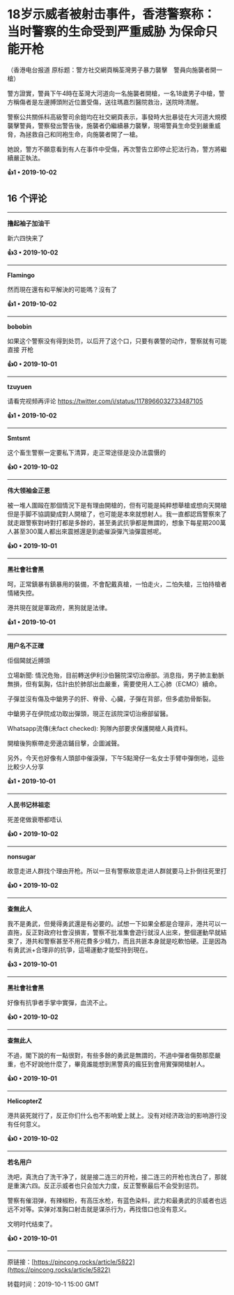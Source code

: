 # 18岁示威者被射击事件，香港警察称：当时警察的生命受到严重威胁 为保命只能开枪 

（香港电台报道 原标题：警方社交網頁稱荃灣男子暴力襲擊　警員向施襲者開一槍）

警方證實，警員下午4時在荃灣大河道向一名施襲者開槍，一名18歲男子中槍，警方稱傷者是左邊膊頭附近位置受傷，送往瑪嘉烈醫院救治，送院時清醒。

警察公共關係科高級警司余鎧均在社交網頁表示，事發時大批暴徒在大河道大規模襲擊警員，警察發出警告後，施襲者仍繼續暴力襲擊，現場警員生命受到嚴重威脅，為拯救自己和同袍生命，向施襲者開了一槍。

她說，警方不願意看到有人在事件中受傷，再次警告立即停止犯法行為，警方將繼續嚴正執法。

**👍1 • 2019-10-02**

## 16 个评论

---
**撸起袖子加油干**

新六四快来了 

**👍3 • 2019-10-02**

---
**Flamingo**

然而現在還有和平解決的可能嗎？沒有了 

**👍1 • 2019-10-02**

---
**bobobin**

如果这个警察没有得到处罚，以后开了这个口，只要有袭警的动作，警察就有可能 直接 开枪 

**👍0 • 2019-10-01**

---
**tzuyuen**

请看完视频再评论 https://twitter.com/i/status/1178966032733487105 

**👍1 • 2019-10-02**

---
**Smtsmt**

这个畜生警察一定要私下清算，走正常途径是没办法震慑的 

**👍0 • 2019-10-02**

---
**伟大领袖金正恩**

被一堆人圍毆在那個情況下是有理由開槍的，但有可能是純粹想舉槍或想向天開槍但是手脚不協調變成對人開槍了，也可能是本來就想射人。我一直都認爲警察來了就走跟警察對峙對打都是多餘的，甚至勇武抗爭都是無謂的，想象下每星期200萬人甚至300萬人都出來震撼還是到處催淚彈汽油彈震撼呢。 

**👍0 • 2019-10-01**

---
**黑社會社會黑**

呵，正常鎮暴有鎮暴用的裝備，不會配戴真槍，一怕走火，二怕失槍，三怕持槍者情緒失控。

港共現在就是軍政府，黑狗就是法律。 

**👍1 • 2019-10-01**

---
**用户名不正確**

佢個閪就近膊頭

立場新聞: 情況危殆，目前轉送伊利沙伯醫院深切治療部。消息指，男子肺主動脈無損，但有氣胸，估計由於肺部出血嚴重，需要使用人工心肺（ECMO）續命。

子彈並沒有傷及中鎗男子的肝、脊骨、心臟，子彈在背部，但多處肋骨斷裂。

中鎗男子在伊院成功取出彈頭，現正在該院深切治療部留醫。

Whatsapp流傳(未fact checked): 狗隊內部要求保護開槍人員資料。

開槍後狗察帶走旁邊店鋪目擊，企圖滅聲。

另外，今天也好像有人頭部中催淚彈，下午5點灣仔一名女士手臂中彈倒地，這些比較少人分享 

**👍1 • 2019-10-01**

---
**人民书记林祖恋**

死差佬做衰嘢都唔认 

**👍0 • 2019-10-02**

---
**nonsugar**

故意走进人群找个理由开枪。所以一旦有警察故意走进人群就要马上扑倒往死里打 

**👍0 • 2019-10-02**

---
**查無此人**

我不是勇武，但覺得勇武還是有必要的。試想一下如果全都是合理非，港共可以一直拖，反正對政府社會沒損害，警察不批准集會遊行就沒人出來，整個運動早就結束了，港共和警察甚至不用花費多少精力，而且共匪本身就是吃軟怕硬。正是因為有勇武派+合理非的抗爭，這場運動才能堅持到現在。 

**👍3 • 2019-10-01**

---
**黑社會社會黑**

好像有抗爭者手掌中實彈，血流不止。 

**👍0 • 2019-10-02**

---
**查無此人**

不過，閣下說的有一點很對，有些多餘的勇武是無謂的，不過中彈者傷勢那麼嚴重，也不好說他什麼了，畢竟誰能想到黑警真的瘋狂到會用實彈開槍射人。 

**👍0 • 2019-10-01**

---
**HelicopterZ**

港共装死就行了，反正你们什么也不影响爱上就上。没有对经济政治的影响游行没有任何意义。 

**👍0 • 2019-10-02**

---
**若名用户**

洗吧，真洗白了洗干净了，就是接二连三的开枪，接二连三的开枪也洗白了，那就是重演六四。反正示威者也只会加大力度，反正警察最后不会受到惩罚。

警察有催泪弹，有辣椒粉，有高压水枪，有蓝色染料，武力和最勇武的示威者也远远不对等。实弹对准胸口射击就是谋杀行为，再找借口也没有意义。

文明时代结束了。 

**👍0 • 2019-10-01**

---
原链接：[https://pincong.rocks/article/5822](https://pincong.rocks/article/5822)

转载时间：2019-10-1 15:00 GMT